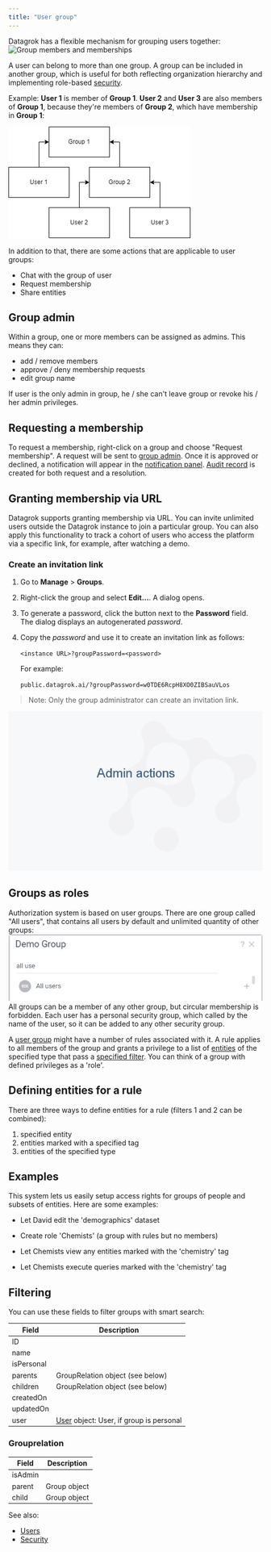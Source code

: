 ```yaml
---
title: "User group"
---
```


Datagrok has a flexible mechanism for grouping users together:
![Group members and memberships](./groups.gif "Group members and memberships")

A user can belong to more than one group. A group can be included in another group, which is useful for both reflecting
organization hierarchy and implementing role-based [security](security.md).

Example: **User 1** is member of **Group 1**. **User 2** and **User 3** are also members of **Group 1**, because they're
members of **Group 2**, which have membership in **Group 1**:

![Group members and memberships](img/groups.png)

In addition to that, there are some actions that are applicable to user groups:

* Chat with the group of user
* Request membership
* Share entities

## Group admin

Within a group, one or more members can be assigned as admins. This means they can:

* add / remove members
* approve / deny membership requests
* edit group name

If user is the only admin in group, he / she can't leave group or revoke his / her admin privileges.

## Requesting a membership

To request a membership, right-click on a group and choose "Request membership". A request will be sent
to [group admin](group.md#group-admin). Once it is approved or declined, a notification will appear in the
[notification panel](user.md#profile). [Audit record](audit.md) is created for both request and a resolution.

## Granting membership via URL

Datagrok supports granting membership via URL. You can invite unlimited users
outside the Datagrok instance to join a particular group. You can also apply
this functionality to track a cohort of users who access the platform via a
specific link, for example, after watching a demo.

### Create an invitation link

1. Go to **Manage** > **Groups**.
1. Right-click the group and select **Edit…**. A dialog opens.
1. To generate a password, click the button next to the **Password** field. The
   dialog displays an autogenerated _password_.
1. Copy the _password_ and use it to create an invitation link as follows:

   `<instance URL>?groupPassword=<password>`

   For example:

   `public.datagrok.ai/?groupPassword=w0TDE6RcpH8XO0ZIBSauVLos`

 >Note: Only the group administrator can create an invitation link.

![Granting membership via URL](img/group-membership.gif)

## Groups as roles

Authorization system is based on user groups. There are one group called "All users", that contains all users by default
and unlimited quantity of other groups:
![group all users](img/group-all-users.png)
All groups can be a member of any other group, but circular membership is forbidden. Each user has a personal security
group, which called by the name of the user, so it can be added to any other security group.

A [user group](group.md) might have a number of rules associated with it. A rule applies to all members of the group and
grants a privilege to a list of [entities](../datagrok/concepts/objects.md) of the specified type that pass a
[specified filter](#defining-entities-for-a-rule). You can think of a group with defined privileges as a 'role'.

## Defining entities for a rule

There are three ways to define entities for a rule (filters 1 and 2 can be combined):

1. specified entity
2. entities marked with a specified tag
3. entities of the specified type

## Examples

This system lets us easily setup access rights for groups of people and subsets of entities. Here are some examples:

* Let David edit the 'demographics' dataset
* Create role 'Chemists' (a group with rules but no members)

* Let Chemists view any entities marked with the 'chemistry' tag
* Let Chemists execute queries marked with the 'chemistry' tag

## Filtering

You can use these fields to filter groups with smart search:

| Field       | Description                                        |
|-------------|----------------------------------------------------|
| ID          |                                                    |
| name        |                                                    |
| isPersonal  |                                                    |
| parents     | GroupRelation object (see below)                   |
| children    | GroupRelation object (see below)                   |
| createdOn   |                                                    |
| updatedOn   |                                                    |
| user        | [User](user.md) object: User, if group is personal |

### Grouprelation

| Field       | Description                                        |
|-------------|----------------------------------------------------|
| isAdmin     |                                                    |
| parent      | Group object                                       |
| child       | Group object                                       |

See also:

* [Users](user.md)
* [Security](security.md)
